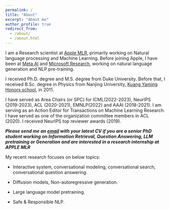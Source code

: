 ```yaml
---
permalink: /
title: "About"
excerpt: "About me"
author_profile: true
redirect_from: 
  - /about/
  - /about.html
---
```


I am a Research scientist at [Apple MLR](https://machinelearning.apple.com), primarily working on Natural language processing and Machine Learning. Before joining Apple, I have been at [Meta AI](https://ai.facebook.com/research/NLP/) and  [Microsoft Research](https://www.microsoft.com/en-us/research/group/natural-language-processing/), working on natural language generation and NLP pre-training. 

I received Ph.D. degree and M.S. degree from Duke University. Before that, I received B.Sc. degree in Physics from Nanjing University, [Kuang Yaming Honors school](http://dii.nju.edu.cn/kuangym/?lang=en), in 2011.

I have served as Area Chairs (or SPC) for ICML(2022-2023), NeurIPS (2019-2023), ACL (2020-2021), EMNLP(2022) and AAAI (2018-2021). I am serving as an Action Editor for Transactions on Machine Learning Research.
I have served as one of the organization committee members in ACL (2020). I received NeurIPS top reviewer awards (2019). 

***Please send me an [email](mailto:yizzhang@apple.com) with your latest CV if you are a senior PhD student working on Information Retrieval, Question Answering, LLM pretraining or Generation and are interested in a research internship at APPLE MLR***

My recent research focuses on below topics:

- Interactive system, conversational modeling, conversational search, conversational question answering. 

- Diffusion models, Non-autoregressive generation.

- Large language model pretraining. 

- Safe & Responsible NLP. 






